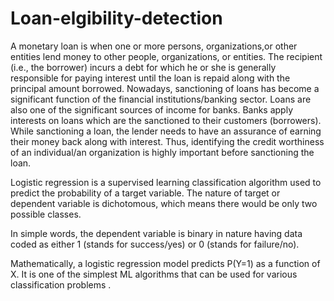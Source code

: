 # Loan-elgibility-detection

A monetary loan is when one or more persons, organizations,or other entities lend money to other people, organizations, or entities. The recipient (i.e., the borrower) incurs a debt for which he or she is generally responsible for paying interest until the loan is repaid along with the principal amount borrowed. 
Nowadays, sanctioning of loans has become a significant function of the financial institutions/banking sector. Loans are also one of the significant sources of income for banks. 
Banks apply interests on loans which are the sanctioned to their customers (borrowers). While sanctioning a loan, the lender needs to have an assurance of earning their money back along with interest. 
Thus, identifying the credit worthiness of an individual/an organization is highly important before sanctioning the loan.

Logistic regression is a supervised learning classification algorithm used to predict the probability of a target variable. The nature of target or dependent variable is dichotomous, which means there would be only two possible classes.

In simple words, the dependent variable is binary in nature having data coded as either 1 (stands for success/yes) or 0 (stands for failure/no).

Mathematically, a logistic regression model predicts P(Y=1) as a function of X. It is one of the simplest ML algorithms that can be used for various classification problems .

